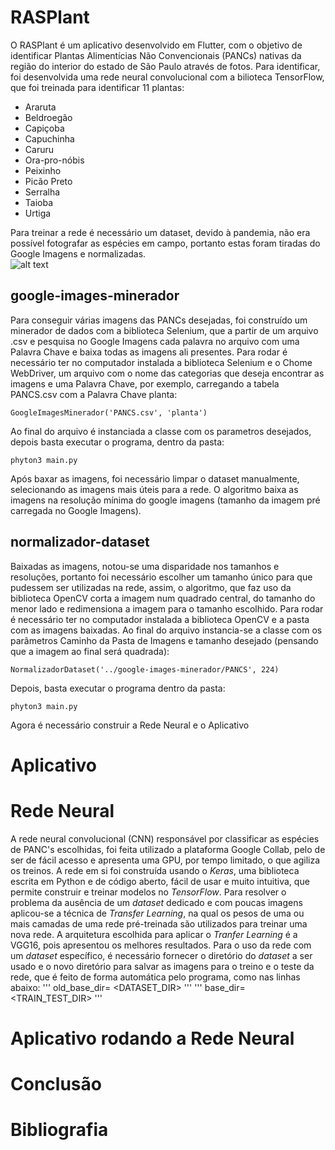 # RASPlant

  O RASPlant é um aplicativo desenvolvido em Flutter, com o objetivo de identificar Plantas Alimentícias Não Convencionais (PANCs) nativas da região do interior do estado de São Paulo através de fotos. Para identificar, foi desenvolvida uma rede neural convolucional com a bilioteca TensorFlow, que foi treinada para identificar 11 plantas:
 * Araruta
 * Beldroegão
 * Capiçoba
 * Capuchinha
 * Caruru
 * Ora-pro-nóbis
 * Peixinho
 * Picão Preto
 * Serralha
 * Taioba
 * Urtiga

 Para treinar a rede é necessário um dataset, devido à pandemia, não era possível fotografar as espécies em campo, portanto estas foram tiradas do Google Imagens e normalizadas.
<br>   ![alt text](https://github.com/matheoxz/identificacao-vegetal/blob/master/.imagens_readme/Screenshot%20from%202020-11-25%2019-29-52.png)

## google-images-minerador
  Para conseguir várias imagens das PANCs desejadas, foi construído um minerador de dados com a biblioteca Selenium, que a partir de um arquivo .csv e pesquisa no Google Imagens cada palavra no arquivo com uma Palavra Chave e baixa todas as imagens ali presentes.
  Para rodar é necessário ter no computador instalada a biblioteca Selenium e o Chome WebDriver, um arquivo com o nome das categorias que deseja encontrar as imagens e uma Palavra Chave, por exemplo, carregando a tabela PANCS.csv com a Palavra Chave planta:

    GoogleImagesMinerador('PANCS.csv', 'planta')

  Ao final do arquivo é instanciada a classe com os parametros desejados, depois basta executar o programa, dentro da pasta:

    phyton3 main.py

  Após baxar as imagens, foi necessário limpar o dataset manualmente, selecionando as imagens mais úteis para a rede. O algoritmo baixa as imagens na resolução mínima do google imagens (tamanho da imagem pré carregada no Google Imagens).

## normalizador-dataset
  Baixadas as imagens, notou-se uma disparidade nos tamanhos e resoluções, portanto foi necessário escolher um tamanho único para que pudessem ser utilizadas na rede, assim, o algoritmo, que faz uso da biblioteca OpenCV corta a imagem num quadrado central, do tamanho do menor lado e redimensiona a imagem para o tamanho escolhido.
    Para rodar é necessário ter no computador instalada a biblioteca OpenCV e a pasta com as imagens baixadas. Ao final do arquivo instancia-se a classe com os parâmetros Caminho da Pasta de Imagens e tamanho desejado (pensando que a imagem ao final será quadrada):

    NormalizadorDataset('../google-images-minerador/PANCS', 224)

  Depois, basta executar o programa dentro da pasta:

    phyton3 main.py

  Agora é necessário construir a Rede Neural e o Aplicativo

  # Aplicativo

  # Rede Neural
  A rede neural convolucional (CNN) responsável por classificar as espécies de PANC's escolhidas, foi feita utilizado a plataforma Google Collab, pelo de ser de fácil acesso e apresenta uma GPU, por tempo limitado, o que agiliza os treinos. A rede em si foi construída usando o _Keras_, uma biblioteca escrita em Python e de código aberto, fácil de usar e muito intuitiva, que permite construir e treinar modelos no _TensorFlow_.
  Para resolver o problema da ausência de um _dataset_ dedicado e com poucas imagens aplicou-se a técnica de _Transfer Learning_, na qual os pesos de uma ou mais camadas de uma rede pré-treinada são utilizados para treinar uma nova rede. A arquitetura escolhida para aplicar o _Tranfer Learning_ é a VGG16, pois apresentou os melhores resultados.
  Para o uso da rede com um _dataset_ específico, é necessário fornecer o diretório do _dataset_ a ser usado e o novo diretório para salvar as imagens para o treino e o teste da rede, que é feito de forma automática pelo programa, como nas linhas abaixo:
  '''
   old_base_dir= <DATASET_DIR>
  '''
  '''
   base_dir= <TRAIN_TEST_DIR>
  '''

  # Aplicativo rodando a Rede Neural

  # Conclusão

  # Bibliografia
